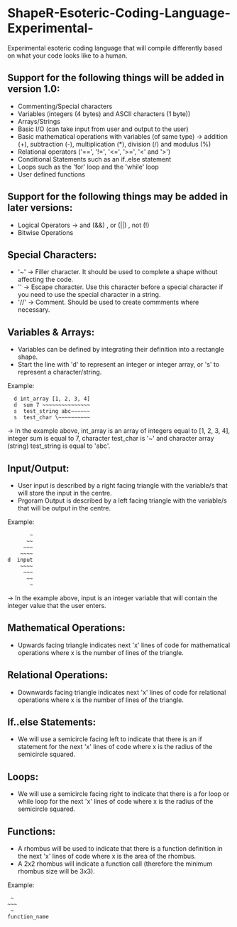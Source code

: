 # ShapeR-Esoteric-Coding-Language-Experimental-

Experimental esoteric coding language that will compile differently based on what your code looks like to a human.

## Support for the following things will be added in version 1.0:
- Commenting/Special characters
- Variables (integers (4 bytes) and ASCII characters (1 byte))
- Arrays/Strings
- Basic I/O (can take input from user and output to the user)
- Basic mathematical operations with variables (of same type) -> addition (+), subtraction (-), multiplication (\*), division (/) and modulus (%) 
- Relational operators ('==', '!=', '<=', '>=', '<' and '>')
- Conditional Statements such as an if..else statement
- Loops such as the 'for' loop and the 'while' loop
- User defined functions

## Support for the following things may be added in later versions:
- Logical Operators -> and (&&) , or (||) , not (!)
- Bitwise Operations


## Special Characters:
- '~' -> Filler character. It should be used to complete a shape without affecting the code.
- '\' -> Escape character. Use this character before a special character if you need to use the special character in a string.
- '//' -> Comment. Should be used to create commments where necessary.

## Variables & Arrays:
- Variables can be defined by integrating their definition into a rectangle shape. 
- Start the line with 'd' to represent an integer or integer array, or 's' to represent a character/string.

Example:
```
  d int_array [1, 2, 3, 4]
  d  sum 7 ~~~~~~~~~~~~~~~
  s  test_string abc~~~~~~
  s  test_char \~~~~~~~~~~
```
-> In the example above, int_array is an array of integers equal to [1, 2, 3, 4], integer sum is equal to 7, character test_char is '~' and character array (string) test_string is equal to 'abc'.

## Input/Output:
- User input is described by a right facing triangle with the variable/s that will store the input in the centre.
- Prgoram Output is described by a left facing triangle with the variable/s that will be output in the centre.

Example:
```
       ~  
      ~~  
     ~~~    
    ~~~~  
d  input 
    ~~~~
     ~~~
      ~~
       ~
```
-> In the example above, input is an integer variable that will contain the integer value that the user enters.

## Mathematical Operations:
- Upwards facing triangle indicates next 'x' lines of code for mathematical operations where x is the number of lines of the triangle.

## Relational Operations:
- Downwards facing triangle indicates next 'x' lines of code for relational operations where x is the number of lines of the triangle.

## If..else Statements:
- We will use a semicircle facing left to indicate that there is an if statement for the next 'x' lines of code where x is the radius of the semicircle squared.

## Loops:
- We will use a semicircle facing right to indicate that there is a for loop or while loop for the next 'x' lines of code where x is the radius of the semicircle squared.

## Functions:
- A rhombus will be used to indicate that there is a function definition in the next 'x' lines of code where x is the area of the rhombus.
- A 2x2 rhombus will indicate a function call (therefore the minimum rhombus size will be 3x3).

Example:
```
 ~
~~~
 ~
function_name
```
